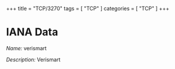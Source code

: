 +++
title = "TCP/3270"
tags = [ "TCP" ]
categories = [ "TCP" ]
+++

# IANA Data

_Name:_ verismart

_Description:_ Verismart

